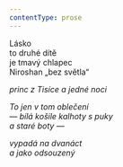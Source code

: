 ```yaml
---
contentType: prose
---
```


<section>

Lásko  
to druhé dítě  
je tmavý chlapec  
Niroshan „bez světla“

_princ z Tisíce a jedné noci_

</section>

<section>

_To jen v tom oblečení  
— bílá košile kalhoty s puky  
a staré boty —_

</section>

<section>

_vypadá na dvanáct  
a jako odsouzený_

</section>
